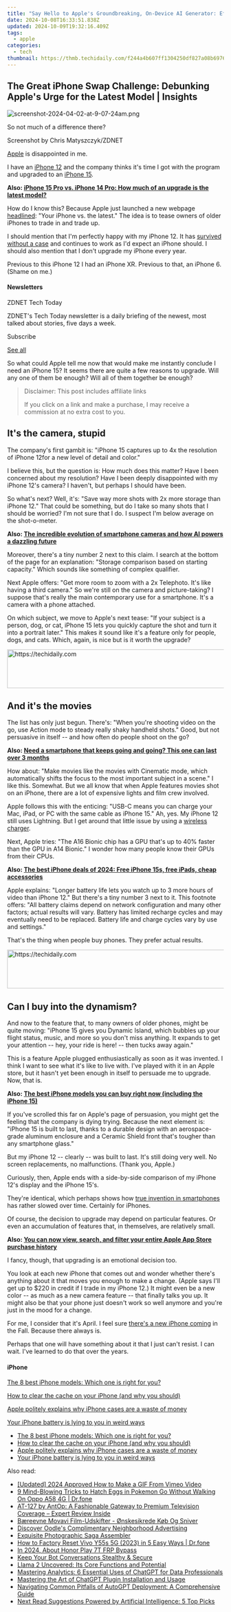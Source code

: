 ```yaml
---
title: "Say Hello to Apple's Groundbreaking, On-Device AI Generator: Effortless Imagery at Your Fingertips | ZDNET"
date: 2024-10-08T16:33:51.838Z
updated: 2024-10-09T19:32:16.409Z
tags:
  - apple
categories:
  - tech
thumbnail: https://thmb.techidaily.com/f244a4b607ff1304250df827a08b69767edd00f8e4433a759d16a32700c891a6.jpg
---
```


## The Great iPhone Swap Challenge: Debunking Apple's Urge for the Latest Model | Insights

![screenshot-2024-04-02-at-9-07-24am.png](https://www.zdnet.com/a/img/resize/581424964272bbbc0d5ceecacbac221359aa3899/2024/04/02/baa6d817-70b1-450e-8302-b61d2944c37a/screenshot-2024-04-02-at-9-07-24am.png?auto=webp&width=1280)

So not much of a difference there?

Screenshot by Chris Matyszczyk/ZDNET

[Apple](https://www.zdnet.com/topic/apple/) is disappointed in me.

I have an [iPhone 12](https://www.zdnet.com/article/three-years-without-a-case-this-is-my-iphone-now/) and the company thinks it's time I got with the program and upgraded to an [iPhone 15](https://apple.sjv.io/c/159047/435031/7613?&sharedid=zdnet&partnerpropertyid=1980086&u=https%3A%2F%2Fwww.apple.com%2Fshop%2Fbuy-iphone%2Fiphone-15%3Fafid%3Dp239%257C159047%26cid%3Daos-us-aff-ir-159047&subId1=zd-%5F%5FCOM%5FCLICK%5FID%5F%5F-dtp).

**Also: [iPhone 15 Pro vs. iPhone 14 Pro: How much of an upgrade is the latest model?](https://www.zdnet.com/article/iphone-15-pro-vs-iphone-14-pro/)**

How do I know this? Because Apple just launched a new webpage [headlined](https://www.apple.com/iphone/why-upgrade/?from=iphone-12&to=iphone-15): "Your iPhone vs. the latest." The idea is to tease owners of older iPhones to trade in and trade up.

I should mention that I'm perfectly happy with my iPhone 12\. It has [survived without a case](https://www.zdnet.com/article/three-years-without-a-case-this-is-my-iphone-now/) and continues to work as I'd expect an iPhone should. I should also mention that I don't upgrade my iPhone every year.

Previous to this iPhone 12 I had an iPhone XR. Previous to that, an iPhone 6\. (Shame on me.)

#### Newsletters

ZDNET Tech Today

ZDNET's Tech Today newsletter is a daily briefing of the newest, most talked about stories, five days a week.

 Subscribe

[See all](https://www.zdnet.com/newsletters/)

So what could Apple tell me now that would make me instantly conclude I need an iPhone 15? It seems there are quite a few reasons to upgrade. Will any one of them be enough? Will all of them together be enough?

>  Disclaimer: This post includes affiliate links
>
>  If you click on a link and make a purchase, I may receive a commission at no extra cost to you.
>

## It's the camera, stupid

The company's first gambit is: "iPhone 15 captures up to 4x the resolution of iPhone 12for a new level of detail and color."

I believe this, but the question is: How much does this matter? Have I been concerned about my resolution? Have I been deeply disappointed with my iPhone 12's camera? I haven't, but perhaps I should have been.

So what's next? Well, it's: "Save way more shots with 2x more storage than iPhone 12." That could be something, but do I take so many shots that I should be worried? I'm not sure that I do. I suspect I'm below average on the shot-o-meter. 

**Also: [The incredible evolution of smartphone cameras and how AI powers a dazzling future](https://www.zdnet.com/article/the-incredible-evolution-of-smartphone-cameras-and-how-ai-powers-a-dazzling-future/)**

Moreover, there's a tiny number 2 next to this claim. I search at the bottom of the page for an explanation: "Storage comparison based on starting capacity." Which sounds like something of complex qualifier.

Next Apple offers: "Get more room to zoom with a 2x Telephoto. It's like having a third camera." So we're still on the camera and picture-taking? I suppose that's really the main contemporary use for a smartphone. It's a camera with a phone attached.

On which subject, we move to Apple's next tease: "If your subject is a person, dog, or cat, iPhone 15 lets you quickly capture the shot and turn it into a portrait later." This makes it sound like it's a feature only for people, dogs, and cats. Which, again, is nice but is it worth the upgrade?

<!-- affiliate ads begin -->
<a href="https://unicoeye.pxf.io/c/5597632/2148775/18498" target="_top" id="2148775">
  <img src="//a.impactradius-go.com/display-ad/18498-2148775" border="0" alt="https://techidaily.com" width="728" height="90"/>
</a>
<img height="0" width="0" src="https://unicoeye.pxf.io/i/5597632/2148775/18498" style="position:absolute;visibility:hidden;" border="0" />
<!-- affiliate ads end -->

## And it's the movies

The list has only just begun. There's: "When you're shooting video on the go, use Action mode to steady really shaky handheld shots." Good, but not persuasive in itself -- and how often do people shoot on the go? 

**Also: [Need a smartphone that keeps going and going? This one can last over 3 months](https://www.zdnet.com/article/need-a-smartphone-that-keeps-going-and-going-this-one-can-last-over-3-months-on-standby/)**

How about: "Make movies like the movies with Cinematic mode, which automatically shifts the focus to the most important subject in a scene." I like this. Somewhat. But we all know that when Apple features movies shot on an iPhone, there are a lot of expensive lights and film crew involved.

Apple follows this with the enticing: "USB-C means you can charge your Mac, iPad, or PC with the same cable as iPhone 15." Ah, yes. My iPhone 12 still uses Lightning. But I get around that little issue by using a [wireless charger](https://www.zdnet.com/article/best-wireless-charger/).

Next, Apple tries: "The A16 Bionic chip has a GPU that's up to 40% faster than the GPU in A14 Bionic." I wonder how many people know their GPUs from their CPUs. 

**Also: [The best iPhone deals of 2024: Free iPhone 15s, free iPads, cheap accessories](https://www.zdnet.com/article/iphone-deals/)**

Apple explains: "Longer battery life lets you watch up to 3 more hours of video than iPhone 12." But there's a tiny number 3 next to it. This footnote offers: "All battery claims depend on network configuration and many other factors; actual results will vary. Battery has limited recharge cycles and may eventually need to be replaced. Battery life and charge cycles vary by use and settings."

That's the thing when people buy phones. They prefer actual results. 

<!-- affiliate ads begin -->
<a href="https://ephamedtechinc.pxf.io/c/5597632/2137213/26400" target="_top" id="2137213">
  <img src="//a.impactradius-go.com/display-ad/26400-2137213" border="0" alt="https://techidaily.com" width="728" height="90"/>
</a>
<img height="0" width="0" src="https://ephamedtechinc.pxf.io/i/5597632/2137213/26400" style="position:absolute;visibility:hidden;" border="0" />
<!-- affiliate ads end -->

## Can I buy into the dynamism?

And now to the feature that, to many owners of older phones, might be quite moving: "iPhone 15 gives you Dynamic Island, which bubbles up your flight status, music, and more so you don't miss anything. It expands to get your attention -- hey, your ride is here! -- then tucks away again."

This is a feature Apple plugged enthusiastically as soon as it was invented. I think I want to see what it's like to live with. I've played with it in an Apple store, but it hasn't yet been enough in itself to persuade me to upgrade. Now, that is.

**Also: [The best iPhone models you can buy right now (including the iPhone 15)](https://www.zdnet.com/article/best-iphone/)**

If you've scrolled this far on Apple's page of persuasion, you might get the feeling that the company is dying trying. Because the next element is: "iPhone 15 is built to last, thanks to a durable design with an aerospace-grade aluminum enclosure and a Ceramic Shield front that's tougher than any smartphone glass." 

But my iPhone 12 -- clearly -- was built to last. It's still doing very well. No screen replacements, no malfunctions. (Thank you, Apple.)

Curiously, then, Apple ends with a side-by-side comparison of my iPhone 12's display and the iPhone 15's.

They're identical, which perhaps shows how [true invention in smartphones](https://www.zdnet.com/article/the-incredible-evolution-of-smartphone-cameras-and-how-ai-powers-a-dazzling-future/) has rather slowed over time. Certainly for iPhones.

Of course, the decision to upgrade may depend on particular features. Or even an accumulation of features that, in themselves, are relatively small.

**Also: [You can now view, search, and filter your entire Apple App Store purchase history](https://www.zdnet.com/article/view-and-filter-your-entire-apple-app-store-purchase-history/)**

I fancy, though, that upgrading is an emotional decision too. 

You look at each new iPhone that comes out and wonder whether there's anything about it that moves you enough to make a change. (Apple says I'll get up to $220 in credit if I trade in my iPhone 12.) It might even be a new color -- as much as a new camera feature -- that finally talks you up. It might also be that your phone just doesn't work so well anymore and you're just in the mood for a change.

For me, I consider that it's April. I feel sure [there's a new iPhone coming](https://www.zdnet.com/article/iphone-16-reports-spatial-video-and-ultra-thin-bezels-coming-to-all-models/) in the Fall. Because there always is. 

Perhaps that one will have something about it that I just can't resist. I can wait. I've learned to do that over the years.  

#### iPhone

[The 8 best iPhone models: Which one is right for you?](https://www.zdnet.com/article/best-iphone/ "The 8 best iPhone models: Which one is right for you?")

[How to clear the cache on your iPhone (and why you should)](https://www.zdnet.com/article/how-to-clear-cache-on-iphone-and-why-you-should/ "How to clear the cache on your iPhone (and why you should)")

[Apple politely explains why iPhone cases are a waste of money](https://www.zdnet.com/article/apple-politely-explains-why-iphone-cases-are-a-waste-of-money/ "Apple politely explains why iPhone cases are a waste of money")

[Your iPhone battery is lying to you in weird ways](https://www.zdnet.com/article/your-iphone-battery-is-lying-to-you-in-weird-ways/ "Your iPhone battery is lying to you in weird ways")

* [The 8 best iPhone models: Which one is right for you?](https://www.zdnet.com/article/best-iphone/ "The 8 best iPhone models: Which one is right for you?")
* [How to clear the cache on your iPhone (and why you should)](https://www.zdnet.com/article/how-to-clear-cache-on-iphone-and-why-you-should/ "How to clear the cache on your iPhone (and why you should)")
* [Apple politely explains why iPhone cases are a waste of money](https://www.zdnet.com/article/apple-politely-explains-why-iphone-cases-are-a-waste-of-money/ "Apple politely explains why iPhone cases are a waste of money")
* [Your iPhone battery is lying to you in weird ways](https://www.zdnet.com/article/your-iphone-battery-is-lying-to-you-in-weird-ways/ "Your iPhone battery is lying to you in weird ways")

<ins class="adsbygoogle"
     style="display:block"
     data-ad-format="autorelaxed"
     data-ad-client="ca-pub-7571918770474297"
     data-ad-slot="1223367746"></ins>

<ins class="adsbygoogle"
     style="display:block"
     data-ad-client="ca-pub-7571918770474297"
     data-ad-slot="8358498916"
     data-ad-format="auto"
     data-full-width-responsive="true"></ins>

<span class="atpl-alsoreadstyle">Also read:</span>
<div><ul>
<li><a href="https://vimeo-videos.techidaily.com/updated-2024-approved-how-to-make-a-gif-from-vimeo-video/"><u>[Updated] 2024 Approved How to Make a GIF From Vimeo Video</u></a></li>
<li><a href="https://android-pokemon-go.techidaily.com/9-mind-blowing-tricks-to-hatch-eggs-in-pokemon-go-without-walking-on-oppo-a58-4g-drfone-by-drfone-virtual-android/"><u>9 Mind-Blowing Tricks to Hatch Eggs in Pokemon Go Without Walking On Oppo A58 4G | Dr.fone</u></a></li>
<li><a href="https://buynow-marvelous.techidaily.com/at-127-by-antop-a-fashionable-gateway-to-premium-television-coverage-expert-review-inside/"><u>AT-127 by AntOp: A Fashionable Gateway to Premium Television Coverage – Expert Review Inside</u></a></li>
<li><a href="https://tech-revival.techidaily.com/baereevne-movavi-film-udskifter-onskesikrede-kob-og-sniver/"><u>Bæreevne Movavi Film-Udskifter - Ønskesikrede Køb Og Sniver</u></a></li>
<li><a href="https://buynow-tips.techidaily.com/discover-oodles-complimentary-neighborhood-advertising/"><u>Discover Oodle's Complimentary Neighborhood Advertising</u></a></li>
<li><a href="https://extra-resources.techidaily.com/exquisite-photographic-saga-assembler/"><u>Exquisite Photographic Saga Assembler</u></a></li>
<li><a href="https://techidaily.com/how-to-factory-reset-vivo-y55s-5g-2023-in-5-easy-ways-drfone-by-drfone-reset-android-reset-android/"><u>How to Factory Reset Vivo Y55s 5G (2023) in 5 Easy Ways | Dr.fone</u></a></li>
<li><a href="https://bypass-frp.techidaily.com/in-2024-about-honor-play-7t-frp-bypass-by-drfone-android/"><u>In 2024, About Honor Play 7T FRP Bypass</u></a></li>
<li><a href="https://tech-hub.techidaily.com/keep-your-bot-conversations-stealthy-and-secure/"><u>Keep Your Bot Conversations Stealthy & Secure</u></a></li>
<li><a href="https://tech-hub.techidaily.com/llama-2-uncovered-its-core-functions-and-potential/"><u>Llama 2 Uncovered: Its Core Functions and Potential</u></a></li>
<li><a href="https://tech-hub.techidaily.com/mastering-analytics-6-essential-uses-of-chatgpt-for-data-professionals/"><u>Mastering Analytics: 6 Essential Uses of ChatGPT for Data Professionals</u></a></li>
<li><a href="https://tech-hub.techidaily.com/mastering-the-art-of-chatgpt-plugin-installation-and-usage/"><u>Mastering the Art of ChatGPT Plugin Installation and Usage</u></a></li>
<li><a href="https://tech-hub.techidaily.com/navigating-common-pitfalls-of-autogpt-deployment-a-comprehensive-guide/"><u>Navigating Common Pitfalls of AutoGPT Deployment: A Comprehensive Guide</u></a></li>
<li><a href="https://tech-hub.techidaily.com/next-read-suggestions-powered-by-artificial-intelligence-5-top-picks/"><u>Next Read Suggestions Powered by Artificial Intelligence: 5 Top Picks</u></a></li>
</ul></div>


